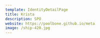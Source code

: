 ```yaml
---
template: IdentityDetailPage
title: Krista
description: SPO
website: https://poolbone.github.io/meta
image: /ship-420.jpg
---
```

